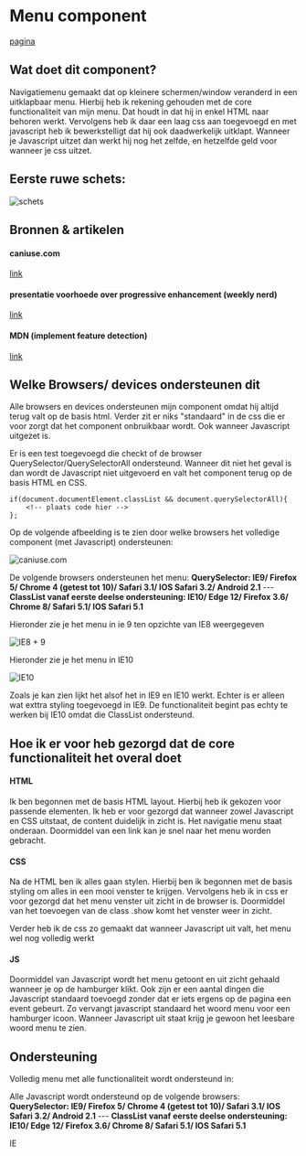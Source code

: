 # Menu component

[pagina](http://menu.niels-schopman.nl)

## Wat doet dit component?

Navigatiemenu gemaakt dat op kleinere schermen/window veranderd in een uitklapbaar menu. Hierbij heb ik rekening gehouden met de core functionaliteit van mijn menu. Dat houdt in dat hij in enkel HTML naar behoren werkt. Vervolgens heb ik daar een laag css aan toegevoegd en met javascript heb ik bewerkstelligt dat hij ook daadwerkelijk uitklapt. Wanneer je Javascript uitzet dan werkt hij nog het zelfde, en hetzelfde geld voor wanneer je css uitzet.


## Eerste ruwe schets:

![schets](https://lh3.googleusercontent.com/5aycH_0YKV2COKlLcybscmo8wm_7h0xfWke5CefGvpt70XN3KJ1_BTznBZHrj-snONo9PcfCPsE-tb9XhHu5oPzJOXP0N4vdpfDCZyV4GnQaeliJ-uCYd0oWcyENvAUSkH7ZnuyZCFXRYJ-YrEAj-9JIMPcElC0MkPj8PL1Hf_tAa8cVzveToYXkLIARFCquGMmh51Be5zKcfC6_tNQc_e-QcQTZ0GnAVdFM1dRTbhhkaV2J6jyOK2mEbBVG-H4DfMwXUjxaeHXOlu-ZdtA21QwZqtZnVBcE7O3cPjp7uEw952zLMywPv-f2skhxeWzx8CWnKyaNV24ziJTiKF2hE-iJ_fPOLJ6thnEHLTspDFpd8YmcYRV-fQcKuLXp5VjiXdQSZysRl9NGQy0kOiWv_2aN3IDbqdfl1fSb3YU4Q8OCeGDthUEc9DXAg7HnyJREAj02gDZePzmjRSMtjoT0JKwCaakVhppL7Ilb-vYplkIF7OTdsBHvx83ZZ1kSfTkgxGijf1oYLm_mWCWHJF416wgidqme3Zrm5nONooEUvYqkEw3sn9kFK1Zt3W3qT5W0DNiXpbn1H9h96FZCmmdbQo2Ivdhnl11I6TvUL_M=w1224-h1632-no)


## Bronnen & artikelen

#### caniuse.com
[link](http://www.caniuse.com)
#### presentatie voorhoede over progressive enhancement (weekly nerd)
[link](https://moodle.cmd.hva.nl/mod/url/view.php?id=19943)
#### MDN (implement feature detection)
[link](https://developer.mozilla.org/en-US/docs/Learn/Tools_and_testing/Cross_browser_testing/Feature_detection)

## Welke Browsers/ devices ondersteunen dit

Alle browsers en devices ondersteunen mijn component omdat hij altijd terug valt op de basis html. Verder zit er niks "standaard" in de css die er voor zorgt dat het component onbruikbaar wordt. Ook wanneer Javascript uitgezet is. 

Er is een test toegevoegd die checkt of de browser QuerySelector/QuerySelectorAll ondersteund. Wanneer dit niet het geval is dan wordt de Javascript niet uitgevoerd en valt het component terug op de basis HTML en CSS. 

	if(document.documentElement.classList && document.querySelectorAll){
		<!-- plaats code hier -->
	};	


Op de volgende afbeelding is te zien door welke browsers het volledige component (met Javascript) ondersteunen:

 ![caniuse.com]( https://lh3.googleusercontent.com/vwhLesz7dZpx4ElxN8JiUQHlcu-a84unIIGrUy-3e-Y_ICiOOpAE3xqqalxrpwnkK5GrH9ioryslrqXn0L69-T1w2UzKXzbu9IuoI5e48uYUhOs2SsC5OH9bfy0HNFzSigIE2_0zk1KgIJAcwhsYXXMJ6CUm8nK5BfFiFFV64lp4FmClw4768Ihqn1F3E3HE4sx8MMM1vVmRfUncGWaI1pY9sBFQ3xn0FikZwRH6cNVc04rIxckKS-P5AVt22y6z15HV7Rv4lKdz0ImtXrLLeSGjbCzXEf8VePSEnlfObSJKxK7h1y3wFXRbrwfwD_wCeeM3ulTHHKvh6n_YWqmUB1aYY5Eiplr4xpBkTixvAqkPnl-YLXa8HI17gyEd33MQHQ1U409oUnYPwkBEbdHtZEQfUIV6P6GDNwwTPezWBmObY2D4RJUdYS0gWXAwYYwOqO2TBrqgzEJJHyeD1xCX_Wk2t55pVNj_RikN9Jgr1aXBkahI2iFpgSdP0zPK-c4kkWLaPN553ldix5LYCRTXmflQsnL3ojn__YQm926jvkhLVp-Q3p-k7VCftz3dMVQb3-JSkPVbAXoUlZQF9ifSSKdQvs266OUZNh3JVig=w2546-h954-no )

De volgende browsers ondersteunen het menu:
<b>QuerySelector: IE9/ Firefox 5/ Chrome 4 (getest tot 10)/ Safari 3.1/ IOS Safari 3.2/ Android 2.1</b> --- <b>ClassList vanaf eerste deelse ondersteuning: IE10/ Edge 12/ Firefox 3.6/ Chrome 8/ Safari 5.1/ IOS Safari 5.1</b>

Hieronder zie je het menu in ie 9 ten opzichte van IE8 weergegeven

![IE8 + 9](https://lh3.googleusercontent.com/2fWt9P5oaO5losjBPu8IOz18hrZmkVTaXtWYIYsX5TBfVZsMBVbYcs9e5-yNyrAzYQ6eZRtxWjUAiG4FDOxuOtbjCHiVH7H-HMX3aH9yCfJJjPvO1jAaYeOpuYudgHGrxwGnhSWoBUPCjNCCtHQdqk1B2wuMgGzrgKb3AHp2yd_wtGG3epR_JnrqdO_5G2fLtI1kgeA-VIU2VUUncJh4WRXVZFAHiSUmVk5bv_RpyJAX1-J_yRJE3yls2QamAnUiE_eIoJku4yPJphWL_ECeEhLHPrY_peMghuf2-XEGVPFLPqROS2cfVjztx-XI48vmI4RvfPCJ47Tod-KcoWPjYdeJPNY7qLb7liobC37n76JtNSo5TuNgKi854uEyOywKXw60oRfbANd7rObnY9GS2Z_n_Zc3fDfbSIu0RM_dfymupifFYTbE6x9qxznHDe_uU68uSG6eESc-PYb8cDSl5VKH3PiUwghw3S6OQL-ED6gxYJo8IvEfbM8KWWgkUS5-XsIOEppa9Gu_FIDpZw-B11sIrHRYvhFIvrDK80F2EfEQWSfxJvgmwfT-k7oSU7BtVlDovw1buRLRghasGiZlI19tDrdhglLJpPP0xDo=w1816-h818-no)

Hieronder zie je het menu in IE10

![IE10](https://lh3.googleusercontent.com/Z-tWhRWlVt8mbYsG58omR3ZTeyQrMrv2p9Pb1XsvcHBMQAEb8sb5NbNMPbnyc94mitpHqs6c2_3DMUYH9Tq--sh1dLADnrSpuXOVRyHlPQWNmHsuUx_EQZGBbjde0BlxsK5FL7a7PteEBhuJ1SXY5THImXOTX5N_NS6KOw4CE8Be10VSUu5G8H1Zdmz8WNxXk1tBRLWVMje1CtHgA1aqlO8bmikCQQXjIM1FT1C0SZe8JjfuTk8BSeVZfI7gHMzG0UiITRymNozbAEld3IT_8tBg2GCK2ztNLUj_0EAicaD5obDhWJcdzdUUXTKOn5puDr6Y4v3udci64iKeiij-ICGEuLKX4fE_aBW6Kda3unP8U6ngjkYzwwWvmA-cBOHI3b4916QOvSBgYStHTGQ1kAO9BhAPjHi960FHzZUuSN3M9JmmMTnoGoyQYdYJQ3x4-R49BuuDFEB6jWvo-s-1VOyA-9uTMayfQuzRhjxqK80JUdiD3q1a0LspwHzl1RDYMrO8TeC7hkKJjZCZn04xMwQf98sN-lNPdGjmsnrJ34TKj-qR1FhYXmqWNaQe0n3mJ_4iUYfL0M0GfzTu66QhD56HPVTjWhRByyguyiE=w324-h331-no)

Zoals je kan zien lijkt het alsof het in IE9 en IE10 werkt. Echter is er alleen wat exttra styling toegevoegd in IE9. De functionaliteit begint pas echty te werken bij IE10 omdat die ClassList ondersteund.

## Hoe ik er voor heb gezorgd dat de core functionaliteit het overal doet

#### HTML

Ik ben begonnen met de basis HTML layout. Hierbij heb ik gekozen voor passende elementen. 
Ik heb er voor gezorgd dat wanneer zowel Javascript en CSS uitstaat, de content duidelijk in zicht is. Het navigatie menu staat onderaan. Doormiddel van een link kan je snel naar het menu worden gebracht.

#### CSS

Na de HTML ben ik alles gaan stylen. Hierbij ben ik begonnen met de basis styling om alles in een mooi venster te krijgen. Vervolgens heb ik in css er voor gezorgd dat het menu venster uit zicht in de browser is. Doormiddel van het toevoegen van de class .show komt het venster weer in zicht. 

Verder heb ik de css zo gemaakt dat wanneer Javascript uit valt, het menu wel nog volledig werkt

#### JS

Doormiddel van Javascript wordt het menu getoont en uit zicht gehaald wanneer je op de hamburger klikt. Ook zijn er een aantal dingen die Javascript standaard toevoegd zonder dat er iets ergens op de pagina een event gebeurt. Zo vervangt javascript standaard het woord menu voor een hamburger icoon. Wanneer Javascript uit staat krijg je gewoon het leesbare woord menu te zien. 

## Ondersteuning

Volledig menu met alle functionaliteit wordt ondersteund in:

Alle Javascript wordt ondersteund op de volgende browsers:
<b>QuerySelector: IE9/ Firefox 5/ Chrome 4 (getest tot 10)/ Safari 3.1/ IOS Safari 3.2/ Android 2.1</b> --- <b>ClassList vanaf eerste deelse ondersteuning: IE10/ Edge 12/ Firefox 3.6/ Chrome 8/ Safari 5.1/ IOS Safari 5.1</b>

IE


